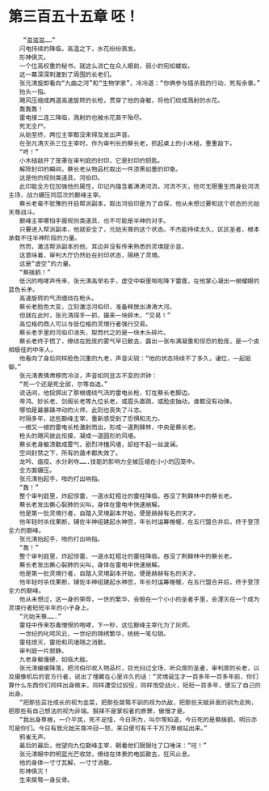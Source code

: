 # 第三百五十五章 呸！
        “滋滋滋……”
       闪电持续的降临，高温之下，水花纷纷蒸发。
       形神俱灭。
       一个位高权重的秘书，就这么消亡在众人眼前，弱小的宛如蝼蚁。
       这一幕深深刺激到了周围的长老们。
       张元清旋即看向“九曲之河”和“生物学家”，冷冷道：“你俩参与猎杀我的行动，死有余辜。”
       抬头一指。
       飓风压缩成两道高速旋转的长枪，贯穿了他的身躯，将他们绞成溅射的水花。
       轰轰轰！
       雷电接二连三降临，溅射的也被水花蒸干殆尽。
       死无全尸。
       从始至终，两位主宰都没来得及发出声音。
       在张元清灭杀三位主宰时，作为审判长的蔡长老，抓起桌上的小木槌，重重敲下。
       “咚！”
       小木槌敲开了笼罩在审判庭的封印，它是封印的钥匙。
       解除封印的瞬间，蔡长老从物品栏取出一件漆黑如墨的印章。
       这是他的规则类道具，河伯印。
       此印能全方位加强他的属性，印记内蕴含着涛涛河流，河流不灭，他可无限重生而身处河流主场，战力碾压同层次的巅峰主宰。
       蔡长老毫不犹豫的开启帮派副本，取出河伯印是为了自保，他从未想过要和这个状态的元始天尊战斗。
       巅峰主宰哪怕手握规则类道具，也不可能是半神的对手。
       只要进入帮派副本，他就安全了，元始天尊的这个状态。不杰能持续太久，区区圣者，根本承载不住半神阶段的力量。
       然而，激活帮派副本的他，耳边并没有传来熟悉的灵境提示音。
       这意味着，审判大厅仍然处在封印状态，隔绝了灵境。
       这是“虚空”的力量。
       “蔡擒鹤！”
       低沉的咆哮声传来，张元清高举右手，虚空中噼里啪啦降下雷霆，在他掌心凝出一根耀眼的蓝色长矛。
       高速旋转的气流缠绕在枪头。
       蔡长老脸色大变，立刻激活河伯印，准备释放出涛涛大河。
       但就在此时，张元清探手一抓，摄来一块碎木，“交易！”
       高位格的商人可以与低位格的灵境行者强行交易。
       蔡长老手里的河伯印消失，取而代之的是一块木头碎片。
       蔡长老终于慌了，缭绕在脸庞的雾气早已散去，露出一张布满凝重和惊恐的脸庞，是一个皮相极佳的中年人。
       他看向了身后同样脸色沉重的九老，声音尖锐：“他的状态持续不了多久，诸位，一起抵御。”
       张元清表情肃穆而冷淡，声音如同亘古不变的洪钟：
       “死一个还是死全部，尔等自选。”
       说话间，他投掷出了那根缠绕气流的雷电长枪，钉在蔡长老脚边。
       帝鸿、妙长老、剑阁长老等九位长老，或眉头直跳，或脸皮抽动，谁都没有动弹。
       哪怕是最暴躁冲动的火师，此刻也丧失了斗志。
       时隔多年，这些巅峰主宰，重新感受到了恐惧和无力。
       一根又一根的雷电长枪激射而出，形成一道荆棘林，中央是蔡长老。
       枪头的飓风彼此衔接，凝成一道圆形的风墙。
       蔡长老身躯溃散成雾气，剧烈冲撞风墙，却经不起一丝波澜。
       空间封禁之下，所有的遁术都失效了。
       龙吟、瘟疫、水分剥夺…….技能的影响力全被压缩在小小的囚笼中。
       全方面碾压。
       张元清抬起手，啪的打出响指。
       “轰！”
       整个审判庭里，炸起惊雷，一道水缸粗壮的雷柱降临，吞没了荆棘林中的蔡长老。
       蔡长老发出撕心裂肺的尖叫，身体在雷电中快速崩解。
       他是第一批灵境行者，自踏入灵境副本开始，便是赫赫有名的天才。
       他年轻时杀伐果断，辅佐半神组建起水神宫，年长时运筹帷幄，在五行盟合并后，终于登顶全力的巅峰。
       张元清抬起手，啪的打出响指。
       “轰！”
       整个审判庭里，炸起惊雷，一道水缸粗壮的雷柱降临，吞没了荆棘林中的蔡长老。
       蔡长老发出撕心裂肺的尖叫，身体在雷电中快速崩解。
       他是第一批灵境行者，自踏入灵境副本开始，便是赫赫有名的天才。
       他年轻时杀伐果断，辅佐半神组建起水神宫，年长时运筹帷幄，在五行盟合并后，终于登顶全力的巅峰。
       他从未想过，这一身的荣辱，一世的繁华，会毁在一个小小的圣者手里，会湮灭在一个成为灵境行者短短半年的小子身上。
       “元始天尊…….”
       雷柱中传来怨毒憎恨的咆哮，下一秒，这位巅峰主宰化为了灰烬。
       一世纪的叱咤风云，一世纪的锦绣繁华，统统一笔勾销。
       雷柱熄灭，雷抢和风墙随之消散。
       审判庭一片寂静。
       九老身躯僵硬，如临大敌。
       张元清缓缓降落，把河伯印收入物品栏，目光扫过全场，听众席的圣者，审判席的长老，以及摄像机后的官方行者，说出了埋藏在心里许久的话：“灵境诞生才一百多年一百多年前，你们算什么东西你们同样出身微末，同样遭受过奴役，同样饱受战火，短短一百多年，便忘了自己的出身。
       “把那些茁壮成长的视为韭菜，把那些桀骜不驯的视为仇敌，把那些天赋异禀的驯为走狗，把那些有自己想法的视为异端。狠辣不是掌权者的原罪，傲慢才是。
       “我出身草根，一介平民，死不足惜，今日所为，叫尔等知道，今日死的是蔡擒鹤，明日亦可是你们。今日有我元始天尊冲冠一怒，来日便可有千千万万草根站出来。”
       鸦雀无声。
       最后的最后，他望向九位巅峰主宰，朝着他们狠狠吐了口唾沫：“呸！”
       张元清眼中的明蓝光芒收敛，缭绕在体表的电弧散去，狂风止息。
       他的身体一寸寸瓦解，一寸寸消散。
       形神俱灭！
       生来桀骜一身反骨。
